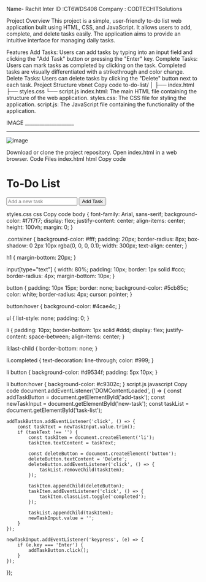 Name- Rachit
Inter ID :CT6WDS408
Company : CODTECHITSolutions

Project Overview
This project is a simple, user-friendly to-do list web application built using HTML, CSS, and JavaScript. It allows users to add, complete, and delete tasks easily. The application aims to provide an intuitive interface for managing daily tasks.

Features
Add Tasks: Users can add tasks by typing into an input field and clicking the "Add Task" button or pressing the "Enter" key.
Complete Tasks: Users can mark tasks as completed by clicking on the task. Completed tasks are visually differentiated with a strikethrough and color change.
Delete Tasks: Users can delete tasks by clicking the "Delete" button next to each task.
Project Structure
vbnet
Copy code
to-do-list/
│
├── index.html
├── styles.css
└── script.js
index.html: The main HTML file containing the structure of the web application.
styles.css: The CSS file for styling the application.
script.js: The JavaScript file containing the functionality of the application.






IMAGE ____________________
__________________________

![image](https://github.com/user-attachments/assets/4b82533f-ea11-4865-b0e0-2685ec96e328)











Download or clone the project repository.
Open index.html in a web browser.
Code Files
index.html
html
Copy code
<!DOCTYPE html>
<html lang="en">
<head>
    <meta charset="UTF-8">
    <meta name="viewport" content="width=device-width, initial-scale=1.0">
    <title>To-Do List</title>
    <link rel="stylesheet" href="styles.css">
</head>
<body>
    <div class="container">
        <h1>To-Do List</h1>
        <input type="text" id="new-task" placeholder="Add a new task">
        <button id="add-task">Add Task</button>
        <ul id="task-list"></ul>
    </div>
    <script src="script.js"></script>
</body>
</html>
styles.css
css
Copy code
body {
    font-family: Arial, sans-serif;
    background-color: #f7f7f7;
    display: flex;
    justify-content: center;
    align-items: center;
    height: 100vh;
    margin: 0;
}

.container {
    background-color: #fff;
    padding: 20px;
    border-radius: 8px;
    box-shadow: 0 2px 10px rgba(0, 0, 0, 0.1);
    width: 300px;
    text-align: center;
}

h1 {
    margin-bottom: 20px;
}

input[type="text"] {
    width: 80%;
    padding: 10px;
    border: 1px solid #ccc;
    border-radius: 4px;
    margin-bottom: 10px;
}

button {
    padding: 10px 15px;
    border: none;
    background-color: #5cb85c;
    color: white;
    border-radius: 4px;
    cursor: pointer;
}

button:hover {
    background-color: #4cae4c;
}

ul {
    list-style: none;
    padding: 0;
}

li {
    padding: 10px;
    border-bottom: 1px solid #ddd;
    display: flex;
    justify-content: space-between;
    align-items: center;
}

li:last-child {
    border-bottom: none;
}

li.completed {
    text-decoration: line-through;
    color: #999;
}

li button {
    background-color: #d9534f;
    padding: 5px 10px;
}

li button:hover {
    background-color: #c9302c;
}
script.js
javascript
Copy code
document.addEventListener('DOMContentLoaded', () => {
    const addTaskButton = document.getElementById('add-task');
    const newTaskInput = document.getElementById('new-task');
    const taskList = document.getElementById('task-list');

    addTaskButton.addEventListener('click', () => {
        const taskText = newTaskInput.value.trim();
        if (taskText !== '') {
            const taskItem = document.createElement('li');
            taskItem.textContent = taskText;

            const deleteButton = document.createElement('button');
            deleteButton.textContent = 'Delete';
            deleteButton.addEventListener('click', () => {
                taskList.removeChild(taskItem);
            });

            taskItem.appendChild(deleteButton);
            taskItem.addEventListener('click', () => {
                taskItem.classList.toggle('completed');
            });

            taskList.appendChild(taskItem);
            newTaskInput.value = '';
        }
    });

    newTaskInput.addEventListener('keypress', (e) => {
        if (e.key === 'Enter') {
            addTaskButton.click();
        }
    });
});
